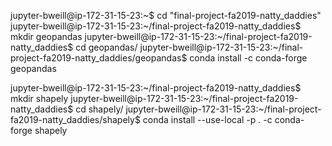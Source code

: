 jupyter-bweill@ip-172-31-15-23:~$ cd "final-project-fa2019-natty_daddies"
jupyter-bweill@ip-172-31-15-23:~/final-project-fa2019-natty_daddies$ mkdir geopandas
jupyter-bweill@ip-172-31-15-23:~/final-project-fa2019-natty_daddies$ cd geopandas/
jupyter-bweill@ip-172-31-15-23:~/final-project-fa2019-natty_daddies/geopandas$ conda install -c conda-forge geopandas

jupyter-bweill@ip-172-31-15-23:~/final-project-fa2019-natty_daddies$ mkdir shapely
jupyter-bweill@ip-172-31-15-23:~/final-project-fa2019-natty_daddies$ cd shapely/
jupyter-bweill@ip-172-31-15-23:~/final-project-fa2019-natty_daddies/shapely$ conda install --use-local -p . -c conda-forge shapely

